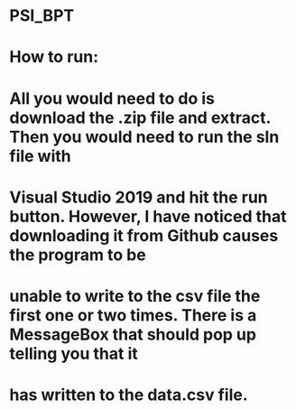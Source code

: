 # PSI_BPT
#
#
#    How to run:
#       All you would need to do is download the .zip file and extract. Then you would need to run the sln file with
#    Visual Studio 2019 and hit the run button. However, I have noticed that downloading it from Github causes the program to be 
#    unable to write to the csv file the first one or two times. There is a MessageBox that should pop up telling you that it 
#    has written to the data.csv file.
#

